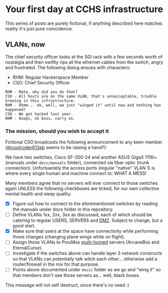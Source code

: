 # Your first day at CCHS infrastructure

This series of posts are purely fictional, if anything described here matches reality it's just pure coincidence.

## VLANs, now

The chief security officer looks at the SGI rack with a few seconds worth of nostalgia and then swiftly rips all the ethernet cables from the switch, angry and frustrated. The following
dialog ensues with characters:

* RHM: Regular Hackerspace Member
* CSO: Chief Security Officer

```
RHM - Mate, why did you do that?
CSO - All hosts are on the same VLAN, that's unnacceptable, trouble brewing in this infrastructure.
RHM - Uhmm... ok, well, we just "winged it" until now and nothing has happened?
CSO - We got hacked last year.
RHM - Ooops, ok boss, carry on.
```

### The mission, should you wish to accept it

Fictional CSO broadcasts the following announcement to any keen member ([@coolcoder613eb](https://github.com/coolcoder613eb) seems to be raising a hand?):

We have two switches, Cisco SF-300-24 and another ASUS GigaX 1116i+ (manuals under `docs/manuals` folder), connected via fiber optic (trunk connection). 
Unfortuantely the access ports (regular "native" VLAN 1) is where every single human and machine connect to: WHAT A MESS!

Many members agree that no servers will ever connect to those switches again UNLESS the following checkboxes are ticked, for our own collective mental health and sleep quality:

- [x] Figure out how to connect to the aforementioned switches by reading the manuals under docs folder in this repository.
- [ ] Define VLANs 1xx, 2xx, 3xx as discussed, each of which should be catering to regular USERS, SERVERS and [DMZ](https://en.wikipedia.org/wiki/DMZ_(computing)). Subject to change, but a good start.
- [x] Make sure that users at the space have connectivity while performing those changes (changing plane wings while on flight).
- [ ] Assign those VLANs to ProxMox [multi-homed](https://en.wikipedia.org/wiki/Multihoming) servers (ArcaneBox and EternalCurse).
- [ ] Investigate if the switches above can handle layer 3 network constructs so that VLANs can potentially talk witch each other... otherwise add a router/firewall in the mix for that purpose.
- [ ] Points above documented under `docs/` folder as we go and "wing it" so that members don't see those servers as... well, black boxes.

This message will not self destruct, since there's no need :)
